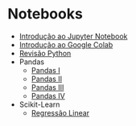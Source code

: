 # Notebooks

- [Introdução ao Jupyter Notebook](notebook-0.ipynb)
- [Introdução ao Google Colab](notebook-1.ipynb)
- [Revisão Python](notebook-2.ipynb)
- Pandas
  - [Pandas I](notebook-3.ipynb)
  - [Pandas II](notebook-4.ipynb)
  - [Pandas III](notebook-5.ipynb)
  - [Pandas IV](notebook-6.ipynb)
- Scikit-Learn
  - [Regressão Linear](notebook-7.ipynb)
